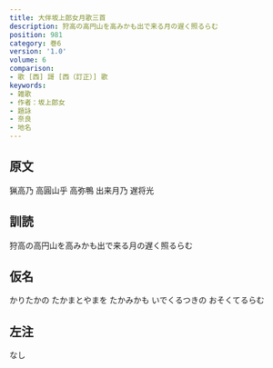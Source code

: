 ```yaml
---
title: 大伴坂上郎女月歌三首
description: 狩高の高円山を高みかも出で来る月の遅く照るらむ
position: 981
category: 巻6
version: '1.0'
volume: 6
comparison:
- 歌 [西] 謌 [西（訂正）] 歌
keywords:
- 雑歌
- 作者：坂上郎女
- 題詠
- 奈良
- 地名
---
```


## 原文

猟高乃 高圓山乎 高弥鴨 出来月乃 遅将光

## 訓読

狩高の高円山を高みかも出で来る月の遅く照るらむ

## 仮名

かりたかの たかまとやまを たかみかも いでくるつきの おそくてるらむ

## 左注

なし
